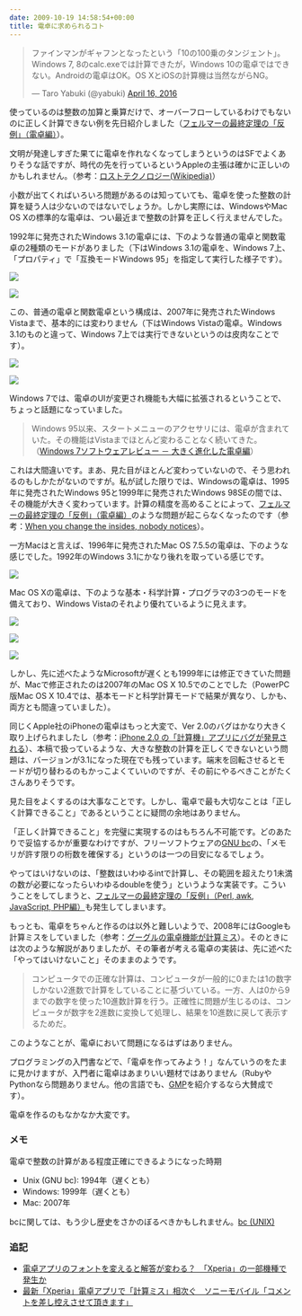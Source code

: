 ```yaml
---
date: 2009-10-19 14:58:54+00:00
title: 電卓に求められるコト
---
```


<blockquote class="twitter-tweet"><p lang="ja" dir="ltr">ファインマンがギャフンとなったという「10の100乗のタンジェント」。Windows 7, 8のcalc.exeでは計算できたが，Windows 10の電卓ではできない。Androidの電卓はOK。OS XとiOSの計算機は当然ながらNG。</p>&mdash; Taro Yabuki (@yabuki) <a href="https://twitter.com/yabuki/status/721341400382504961?ref_src=twsrc%5Etfw">April 16, 2016</a></blockquote> <script async src="https://platform.twitter.com/widgets.js" charset="utf-8"></script>

使っているのは整数の加算と乗算だけで、オーバーフローしているわけでもないのに正しく計算できない例を先日紹介しました（[フェルマーの最終定理の「反例」（電卓編）](http://www.unfindable.net/~yabuki/blog/2009/10/post_356.html)）。

文明が発達しすぎた果てに電卓を作れなくなってしまうというのはSFでよくありそうな話ですが、時代の先を行っているというAppleの主張は確かに正しいのかもしれません。（参考：[ロストテクノロジー(Wikipedia)](http://ja.wikipedia.org/wiki/%E3%83%AD%E3%82%B9%E3%83%88%E3%83%86%E3%82%AF%E3%83%8E%E3%83%AD%E3%82%B8%E3%83%BC)）

小数が出てくればいろいろ問題があるのは知っていても、電卓を使った整数の計算を疑う人は少ないのではないでしょうか。しかし実際には、WindowsやMac OS Xの標準的な電卓は、つい最近まで整数の計算を正しく行えませんでした。

1992年に発売されたWindows 3.1の電卓には、下のような普通の電卓と関数電卓の2種類のモードがありました（下はWindows 3.1の電卓を、Windows 7上、「プロパティ」で「互換モードWindows 95」を指定して実行した様子です）。

![](/images/calc/calc-win31a.png)

![](/images/calc/calc-win31b.png)

この、普通の電卓と関数電卓という構成は、2007年に発売されたWindows Vistaまで、基本的には変わりません（下はWindows Vistaの電卓。Windows 3.1のものと違って、Windows 7上では実行できないというのは皮肉なことです）。

![](/images/calc/calc-winvista-a.png)

![](/images/calc/calc-winvista-b.png)

Windows 7では、電卓のUIが変更され機能も大幅に拡張されるということで、ちょっと話題になっていました。

> Windows 95以来、スタートメニューのアクセサリには、電卓が含まれていた。その機能はVistaまでほとんど変わることなく続いてきた。（[Windows 7ソフトウェアレビュー － 大きく進化した電卓編](https://web.archive.org/web/20110907042551/http://journal.mycom.co.jp:80/articles/2009/10/02/windows7soft/index.html)）

これは大間違いです。まあ、見た目がほとんど変わっていないので、そう思われるのもしかたがないのですが。私が試した限りでは、Windowsの電卓は、1995年に発売されたWindows 95と1999年に発売されたWindows 98SEの間では、その機能が大きく変わっています。計算の精度を高めることによって、[フェルマーの最終定理の「反例」（電卓編）](http://www.unfindable.net/~yabuki/blog/2009/10/post_356.html)のような問題が起こらなくなったのです（参考：[When you change the insides, nobody notices](http://blogs.msdn.com/oldnewthing/archive/2004/05/25/141253.aspx)）。

一方Macはと言えば、1996年に発売されたMac OS 7.5.5の電卓は、下のような感じでした。1992年のWindows 3.1にかなり後れを取っている感じです。

![](/images/calc/calc-macos7.5.5-2.png)

Mac OS Xの電卓は、下のような基本・科学計算・プログラマの3つのモードを備えており、Windows Vistaのそれより優れているように見えます。

![](/images/calc/calc-macos10.6-a.png)

![](/images/calc/calc-macos10.6-b.png)

![](/images/calc/calc-macos10.6-c.png)

しかし、先に述べたようなMicrosoftが遅くとも1999年には修正できていた問題が、Macで修正されたのは2007年のMac OS X 10.5でのことでした（PowerPC版Mac OS X 10.4では、基本モードと科学計算モードで結果が異なり、しかも、両方とも間違っていました）。

同じくApple社のiPhoneの電卓はもっと大変で、Ver 2.0のバグはかなり大きく取り上げられましたし（参考：[iPhone 2.0 の「計算機」アプリにバグが発見される](http://ipodtouchlab.com/2008/08/iphone-20-se.html)）、本稿で扱っているような、大きな整数の計算を正しくできないという問題は、バージョンが3.1になった現在でも残っています。端末を回転させるとモードが切り替わるのもかっこよくていいのですが、その前にやるべきことがたくさんありそうです。

見た目をよくするのは大事なことです。しかし、電卓で最も大切なことは「正しく計算できること」であるということに疑問の余地はありません。

「正しく計算できること」を完璧に実現するのはもちろん不可能です。どのあたりで妥協するかが重要なわけですが、フリーソフトウェアの[GNU bc](http://www.gnu.org/software/bc/manual/bc.html)の、「メモリが許す限りの桁数を確保する」というのは一つの目安になるでしょう。

やってはいけないのは、「整数はいわゆるintで計算し、その範囲を超えたり1未満の数が必要になったらいわゆるdoubleを使う」というような実装です。こういうことをしてしまうと、[フェルマーの最終定理の「反例」（Perl, awk, JavaScript, PHP編）](http://www.unfindable.net/~yabuki/blog/2008/09/perl_awk_javascript_php.html)も発生してしまいます。

もっとも、電卓をちゃんと作るのは以外と難しいようで、2008年にはGoogleも計算ミスをしていました（参考：[グーグルの電卓機能が計算ミス](http://japan.cnet.com/news/media/story/0,2000056023,20379457,00.htm)）。そのときには次のような解説がありましたが、その筆者が考える電卓の実装は、先に述べた「やってはいけないこと」そのままのようです。

> コンピュータでの正確な計算は、コンピュータが一般的に0または1の数字しかない2進数で計算をしていることに基づいている。一方、人は0から9までの数字を使った10進数計算を行う。正確性に問題が生じるのは、コンピュータが数字を2進数に変換して処理し、結果を10進数に戻して表示するためだ。

このようなことが、電卓において問題になるはずはありません。

プログラミングの入門書などで、「電卓を作ってみよう！」なんていうのをたまに見かけますが、入門者に電卓はあまりいい題材ではありません（RubyやPythonなら問題ありません。他の言語でも、[GMP](http://gmplib.org/)を紹介するなら大賛成です）。

電卓を作るのもなかなか大変です。

### メモ

電卓で整数の計算がある程度正確にできるようになった時期

* Unix (GNU bc): 1994年（遅くとも）
* Windows: 1999年（遅くとも）
* Mac: 2007年

bcに関しては、もう少し歴史をさかのぼるべきかもしれません。[bc (UNIX)](http://ja.wikipedia.org/wiki/Bc_%28UNIX%29)

### 追記

* [電卓アプリのフォントを変えると解答が変わる？　「Xperia」の一部機種で発生か](http://internet.watch.impress.co.jp/docs/yajiuma/1017975.html)
* [最新「Xperia」電卓アプリで「計算ミス」相次ぐ　ソニーモバイル「コメントを差し控えさせて頂きます」](http://www.j-cast.com/2016/08/31276485.html?p=all)
